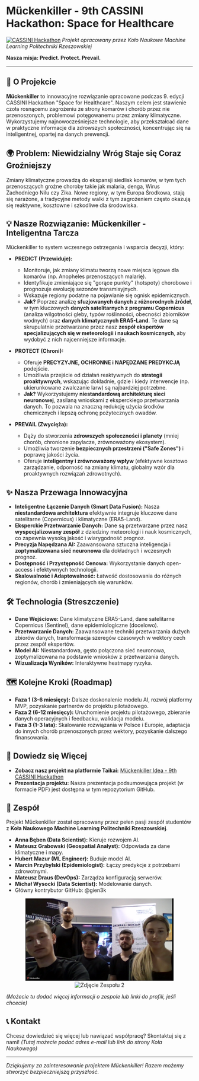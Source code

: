 # Mückenkiller - 9th CASSINI Hackathon: Space for Healthcare

[![CASSINI Hackathon](https://img.shields.io/badge/CASSINI%20Hackathon-9th%20Edition-blueviolet)](https://hackathons.cassini.eu/)
_Projekt opracowany przez Koło Naukowe Machine Learning Politechniki Rzeszowskiej_

**Nasza misja: Predict. Protect. Prevail.**

---

## 🚀 O Projekcie

**Mückenkiller** to innowacyjne rozwiązanie opracowane podczas 9. edycji CASSINI Hackathon "Space for Healthcare". Naszym celem jest stawienie czoła rosnącemu zagrożeniu ze strony komarów i chorób przez nie przenoszonych, problemowi potęgowanemu przez zmiany klimatyczne. Wykorzystujemy najnowocześniejsze technologie, aby przekształcać dane w praktyczne informacje dla zdrowszych społeczności, koncentrując się na inteligentnej, opartej na danych prewencji.

## 🌍 Problem: Niewidzialny Wróg Staje się Coraz Groźniejszy

Zmiany klimatyczne prowadzą do ekspansji siedlisk komarów, w tym tych przenoszących groźne choroby takie jak malaria, denga, Wirus Zachodniego Nilu czy Zika. Nowe regiony, w tym Europa Środkowa, stają się narażone, a tradycyjne metody walki z tym zagrożeniem często okazują się reaktywne, kosztowne i szkodliwe dla środowiska.

## 💡 Nasze Rozwiązanie: Mückenkiller - Inteligentna Tarcza

Mückenkiller to system wczesnego ostrzegania i wsparcia decyzji, który:

* **PREDICT (Przewiduje):**
    * Monitoruje, jak zmiany klimatu tworzą nowe miejsca lęgowe dla komarów (np. Anopheles przenoszących malarię).
    * Identyfikuje zmieniające się "gorące punkty" (hotspoty) chorobowe i prognozuje ewolucję sezonów transmisyjnych.
    * Wskazuje regiony podatne na pojawianie się ognisk epidemicznych.
    * **Jak?** Poprzez analizę **sfuzjowanych danych z różnorodnych źródeł**, w tym kluczowych **danych satelitarnych z programu Copernicus** (analiza wilgotności gleby, typów roślinności, obecności zbiorników wodnych) oraz **danych klimatycznych ERA5-Land**. Te dane są skrupulatnie przetwarzane przez nasz **zespół ekspertów specjalizujących się w meteorologii i naukach kosmicznych**, aby wydobyć z nich najcenniejsze informacje.

* **PROTECT (Chroni):**
    * Oferuje **PRECYZYJNE, OCHRONNE i NAPĘDZANE PREDYKCJĄ** podejście.
    * Umożliwia przejście od działań reaktywnych do **strategii proaktywnych**, wskazując dokładnie, gdzie i kiedy interwencje (np. ukierunkowane zwalczanie larw) są najbardziej potrzebne.
    * **Jak?** Wykorzystujemy **niestandardową architekturę sieci neuronowej**, zasilaną wnioskami z eksperckiego przetwarzania danych. To pozwala na znaczną redukcję użycia środków chemicznych i lepszą ochronę pożytecznych owadów.

* **PREVAIL (Zwycięża):**
    * Dąży do stworzenia **zdrowszych społeczności i planety** (mniej chorób, chronione zapylacze, zrównoważony ekosystem).
    * Umożliwia tworzenie **bezpiecznych przestrzeni ("Safe Zones")** i poprawę jakości życia.
    * Oferuje **inteligentny i zrównoważony wpływ** (efektywne kosztowo zarządzanie, odporność na zmiany klimatu, globalny wzór dla proaktywnych rozwiązań zdrowotnych).

## ✨ Nasza Przewaga Innowacyjna

* **Inteligentne Łączenie Danych (Smart Data Fusion):** Nasza **niestandardowa architektura** efektywnie integruje kluczowe dane satelitarne (Copernicus) i klimatyczne (ERA5-Land).
* **Eksperckie Przetwarzanie Danych:** Dane są przetwarzane przez nasz **wyspecjalizowany zespół** z dziedziny meteorologii i nauk kosmicznych, co zapewnia wysoką jakość i wiarygodność prognoz.
* **Precyzja Napędzana AI:** Zaawansowana sztuczna inteligencja i **zoptymalizowana sieć neuronowa** dla dokładnych i wczesnych prognoz.
* **Dostępność i Przystępność Cenowa:** Wykorzystanie danych open-access i efektywnych technologii.
* **Skalowalność i Adaptowalność:** Łatwość dostosowania do różnych regionów, chorób i zmieniających się warunków.

## 🛠️ Technologia (Streszczenie)

* **Dane Wejściowe:** Dane klimatyczne ERA5-Land, dane satelitarne Copernicus (Sentinel), dane epidemiologiczne (docelowo).
* **Przetwarzanie Danych:** Zaawansowane techniki przetwarzania dużych zbiorów danych, transformacja szeregów czasowych w wektory cech przez zespół ekspertów.
* **Model AI:** Niestandardowa, gęsto połączona sieć neuronowa, zoptymalizowana na podstawie wniosków z przetwarzania danych.
* **Wizualizacja Wyników:** Interaktywne heatmapy ryzyka.

## 🗺️ Kolejne Kroki (Roadmap)

* **Faza 1 (3-6 miesięcy):** Dalsze doskonalenie modelu AI, rozwój platformy MVP, pozyskanie partnerów do projektu pilotażowego.
* **Faza 2 (6-12 miesięcy):** Uruchomienie projektu pilotażowego, zbieranie danych operacyjnych i feedbacku, walidacja modelu.
* **Faza 3 (1-3 lata):** Skalowanie rozwiązania w Polsce i Europie, adaptacja do innych chorób przenoszonych przez wektory, pozyskanie dalszego finansowania.

## 🔗 Dowiedz się Więcej

* **Zobacz nasz projekt na platformie Taikai:** [Mückenkiller Idea - 9th CASSINI Hackathon](https://taikai.network/cassinihackathons/hackathons/space-for-healthcare/projects/cmaqzgqt502ck100kilj78jcq/idea)
* **Prezentacja projektu:** Nasza prezentacja podsumowująca projekt (w formacie PDF) jest dostępna w tym repozytorium GitHub.

## 🤝 Zespół

Projekt Mückenkiller został opracowany przez pełen pasji zespół studentów z **Koła Naukowego Machine Learning Politechniki Rzeszowskiej**.
* **Anna Bęben (Data Scientist):** Kieruje rozwojem AI.
* **Mateusz Grabowski (Geospatial Analyst):** Odpowiada za dane klimatyczne i mapy.
* **Hubert Mazur (ML Engineer):** Buduje model AI.
* **Marcin Przybylski (Epidemiologist):** Łączy predykcje z potrzebami zdrowotnymi.
* **Mateusz Draus (DevOps):** Zarządza konfiguracją serwerów.
* **Michał Wysocki (Data Scientist):** Modelowanie danych.
* Główny kontrybutor GitHub: @gien3k

<p align="center">
  <img src="./team.png" alt="Zdjęcie Zespołu 1" width="400"/>
  <img src="./team_2.png" alt="Zdjęcie Zespołu 2" width="400"/>
</p>

*(Możecie tu dodać więcej informacji o zespole lub linki do profili, jeśli chcecie)*

## 📞 Kontakt

Chcesz dowiedzieć się więcej lub nawiązać współpracę? Skontaktuj się z nami!
*(Tutaj możecie podać adres e-mail lub link do strony Koła Naukowego)*

---

*Dziękujemy za zainteresowanie projektem Mückenkiller! Razem możemy stworzyć bezpieczniejszą przyszłość.*
